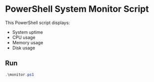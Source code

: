 # PowerShell System Monitor Script

This PowerShell script displays:

- System uptime
- CPU usage
- Memory usage
- Disk usage

## Run

```powershell
.\monitor.ps1
